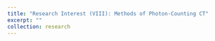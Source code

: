 ```yaml
---
title: "Research Interest (VIII): Methods of Photon-Counting CT"
excerpt: ""
collection: research
---
```

